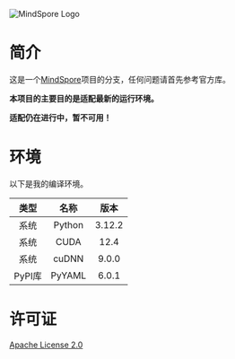 ![MindSpore Logo](https://github.com/mindspore-ai/mindspore/raw/master/docs/MindSpore-logo.png "MindSpore logo")

# 简介
这是一个[MindSpore](https://github.com/mindspore-ai/mindspore)项目的分支，任何问题请首先参考官方库。

__本项目的主要目的是适配最新的运行环境。__

__适配仍在进行中，暂不可用！__

# 环境
以下是我的编译环境。

| 类型 | 名称 | 版本 |
| :---: | :---: | :---: |
| 系统 | Python | 3.12.2 |
| 系统 | CUDA | 12.4 |
| 系统 | cuDNN | 9.0.0 |
| PyPI库 | PyYAML | 6.0.1 |

# 许可证

[Apache License 2.0](https://github.com/sxlllslgh/mindspore/blob/master/LICENSE)